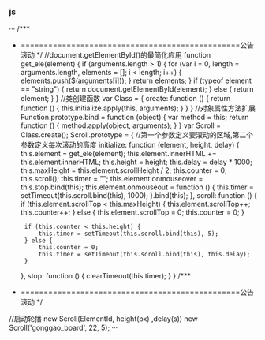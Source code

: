 ### js
···
/***
 * ================================================公告滚动
 */
//document.getElementById()的最简化应用
function get_ele(element) {
    if (arguments.length > 1) {
        for (var i = 0, length = arguments.length, elements = []; i < length; i++) {
            elements.push($(arguments[i]));
        }
        return elements;
    }
    if (typeof element == "string") {
        return document.getElementById(element);
    } else {
        return element;
    }
}
//类创建函数
var Class = {
    create: function () {
        return function () {
            this.initialize.apply(this, arguments);
        }
    }
}
//对象属性方法扩展
Function.prototype.bind = function (object) {
    var method = this;
    return function () {
        method.apply(object, arguments);
    }
}
var Scroll = Class.create();
Scroll.prototype = {
    //第一个参数定义要滚动的区域,第二个参数定义每次滚动的高度
    initialize: function (element, height, delay) {
        this.element = get_ele(element);
        this.element.innerHTML += this.element.innerHTML;
        this.height = height;
        this.delay = delay * 1000;
        this.maxHeight = this.element.scrollHeight / 2;
        this.counter = 0;
        this.scroll();
        this.timer = "";
        this.element.onmouseover = this.stop.bind(this);
        this.element.onmouseout = function () {
            this.timer = setTimeout(this.scroll.bind(this), 1000);
        }.bind(this);
    },
    scroll: function () {
        if (this.element.scrollTop < this.maxHeight) {
            this.element.scrollTop++;
            this.counter++;
        } else {
            this.element.scrollTop = 0;
            this.counter = 0;
        }

        if (this.counter < this.height) {
            this.timer = setTimeout(this.scroll.bind(this), 5);
        } else {
            this.counter = 0;
            this.timer = setTimeout(this.scroll.bind(this), this.delay);
        }
    },
    stop: function () {
        clearTimeout(this.timer);
    }
}
/***
 * ================================================公告滚动
 */


//启动轮播 new Scroll(ElementId, height(px) ,delay(s))
new Scroll('gonggao_board', 22, 5);
···
